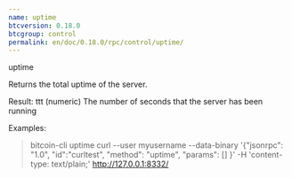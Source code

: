 ```yaml
---
name: uptime
btcversion: 0.18.0
btcgroup: control
permalink: en/doc/0.18.0/rpc/control/uptime/
---
```


uptime

Returns the total uptime of the server.

Result:
ttt        (numeric) The number of seconds that the server has been running

Examples:
> bitcoin-cli uptime 
> curl --user myusername --data-binary '{"jsonrpc": "1.0", "id":"curltest", "method": "uptime", "params": [] }' -H 'content-type: text/plain;' http://127.0.0.1:8332/


